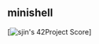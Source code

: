 ## minishell

[![sjin's 42Project Score](https://badge42.herokuapp.com/api/project/sjin/minishell)]
